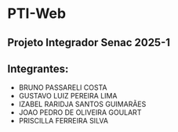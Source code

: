 # PTI-Web

## Projeto Integrador Senac 2025-1

## Integrantes:
* BRUNO PASSARELI COSTA
* GUSTAVO LUIZ PEREIRA LIMA
* IZABEL RARIDJA SANTOS GUIMARÃES
* JOAO PEDRO DE OLIVEIRA GOULART
* PRISCILLA FERREIRA SILVA
